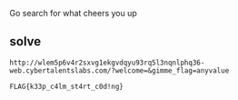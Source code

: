 Go search for what cheers you up

## solve
```
http://wlem5p6v4r2sxvg1ekgvdqyu93rq5l3nqnlphq36-web.cybertalentslabs.com/?welcome=&gimme_flag=anyvalue
```

`FLAG{k33p_c4lm_st4rt_c0d!ng}`